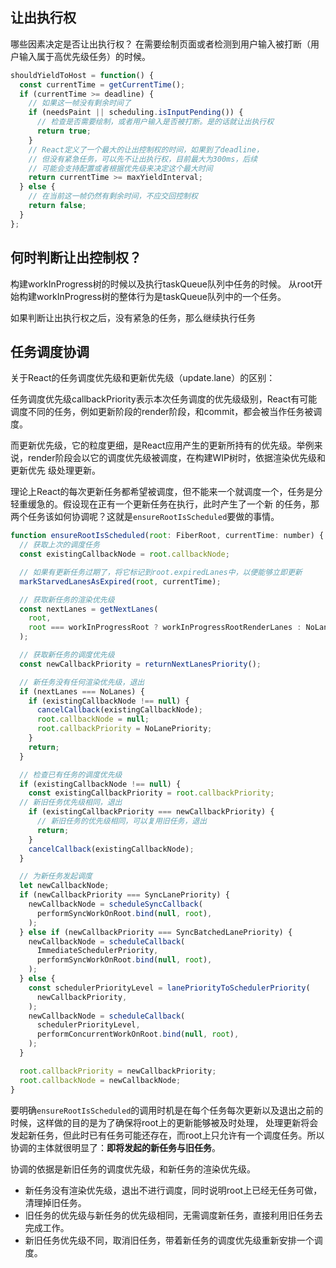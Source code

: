 ## 让出执行权
哪些因素决定是否让出执行权？
在需要绘制页面或者检测到用户输入被打断（用户输入属于高优先级任务）的时候。
```javascript
shouldYieldToHost = function() {
  const currentTime = getCurrentTime();
  if (currentTime >= deadline) {
    // 如果这一帧没有剩余时间了
    if (needsPaint || scheduling.isInputPending()) {
      // 检查是否需要绘制，或者用户输入是否被打断。是的话就让出执行权
      return true;
    }
    // React定义了一个最大的让出控制权的时间，如果到了deadline，
    // 但没有紧急任务，可以先不让出执行权，目前最大为300ms，后续
    // 可能会支持配置或者根据优先级来决定这个最大时间
    return currentTime >= maxYieldInterval;
  } else {
    // 在当前这一帧仍然有剩余时间，不应交回控制权
    return false;
  }
};
```
## 何时判断让出控制权？
构建workInProgress树的时候以及执行taskQueue队列中任务的时候。
从root开始构建workInProgress树的整体行为是taskQueue队列中的一个任务。

如果判断让出执行权之后，没有紧急的任务，那么继续执行任务

## 任务调度协调
关于React的任务调度优先级和更新优先级（update.lane）的区别：

任务调度优先级callbackPriority表示本次任务调度的优先级级别，React有可能调度不同的任务，例如更新阶段的render阶段，和commit，都会被当作任务被调度。

而更新优先级，它的粒度更细，是React应用产生的更新所持有的优先级。举例来说，render阶段会以它的调度优先级被调度，在构建WIP树时，依据渲染优先级和更新优先
级处理更新。

理论上React的每次更新任务都希望被调度，但不能来一个就调度一个，任务是分轻重缓急的。假设现在正有一个更新任务在执行，此时产生了一个新
的任务，那两个任务该如何协调呢？这就是`ensureRootIsScheduled`要做的事情。
```javascript
function ensureRootIsScheduled(root: FiberRoot, currentTime: number) {
  // 获取上次的调度任务
  const existingCallbackNode = root.callbackNode;

  // 如果有更新任务过期了，将它标记到root.expiredLanes中，以便能够立即更新
  markStarvedLanesAsExpired(root, currentTime);

  // 获取新任务的渲染优先级
  const nextLanes = getNextLanes(
    root,
    root === workInProgressRoot ? workInProgressRootRenderLanes : NoLanes,
  );

  // 获取新任务的调度优先级
  const newCallbackPriority = returnNextLanesPriority();

  // 新任务没有任何渲染优先级，退出
  if (nextLanes === NoLanes) {
    if (existingCallbackNode !== null) {
      cancelCallback(existingCallbackNode);
      root.callbackNode = null;
      root.callbackPriority = NoLanePriority;
    }
    return;
  }

  // 检查已有任务的调度优先级
  if (existingCallbackNode !== null) {
    const existingCallbackPriority = root.callbackPriority;
  // 新旧任务优先级相同，退出
    if (existingCallbackPriority === newCallbackPriority) {
      // 新旧任务的优先级相同，可以复用旧任务，退出
      return;
    }
    cancelCallback(existingCallbackNode);
  }

  // 为新任务发起调度
  let newCallbackNode;
  if (newCallbackPriority === SyncLanePriority) {
    newCallbackNode = scheduleSyncCallback(
      performSyncWorkOnRoot.bind(null, root),
    );
  } else if (newCallbackPriority === SyncBatchedLanePriority) {
    newCallbackNode = scheduleCallback(
      ImmediateSchedulerPriority,
      performSyncWorkOnRoot.bind(null, root),
    );
  } else {
    const schedulerPriorityLevel = lanePriorityToSchedulerPriority(
      newCallbackPriority,
    );
    newCallbackNode = scheduleCallback(
      schedulerPriorityLevel,
      performConcurrentWorkOnRoot.bind(null, root),
    );
  }

  root.callbackPriority = newCallbackPriority;
  root.callbackNode = newCallbackNode;
}
```
要明确`ensureRootIsScheduled`的调用时机是在每个任务每次更新以及退出之前的时候，这样做的目的是为了确保将root上的更新能够被及时处理，
处理更新将会发起新任务，但此时已有任务可能还存在，而root上只允许有一个调度任务。所以协调的主体就很明显了：**即将发起的新任务与旧任务**。

协调的依据是新旧任务的调度优先级，和新任务的渲染优先级。

* 新任务没有渲染优先级，退出不进行调度，同时说明root上已经无任务可做，清理掉旧任务。
* 旧任务的优先级与新任务的优先级相同，无需调度新任务，直接利用旧任务去完成工作。
* 新旧任务优先级不同，取消旧任务，带着新任务的调度优先级重新安排一个调度。



